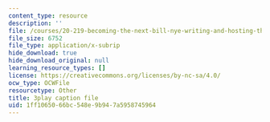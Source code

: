 ```yaml
---
content_type: resource
description: ''
file: /courses/20-219-becoming-the-next-bill-nye-writing-and-hosting-the-educational-show-january-iap-2015/1ff1065066bc548e9b947a5958745964_eIeQgvadWpw.vtt
file_size: 6752
file_type: application/x-subrip
hide_download: true
hide_download_original: null
learning_resource_types: []
license: https://creativecommons.org/licenses/by-nc-sa/4.0/
ocw_type: OCWFile
resourcetype: Other
title: 3play caption file
uid: 1ff10650-66bc-548e-9b94-7a5958745964
---
```

